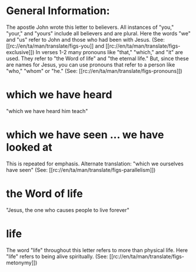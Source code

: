 # General Information:

The apostle John wrote this letter to believers. All instances of "you," "your," and "yours" include all believers and are plural. Here the words "we" and "us" refer to John and those who had been with Jesus. (See: [[rc://en/ta/man/translate/figs-you]] and [[rc://en/ta/man/translate/figs-exclusive]])
In verses 1-2 many pronouns like "that," "which," and "it" are used. They refer to "the Word of life" and "the eternal life." But, since these are names for Jesus, you can use pronouns that refer to a person like "who," "whom" or "he." (See: [[rc://en/ta/man/translate/figs-pronouns]])

# which we have heard

"which we have heard him teach"

# which we have seen ... we have looked at

This is repeated for emphasis. Alternate translation: "which we ourselves have seen" (See: [[rc://en/ta/man/translate/figs-parallelism]])

# the Word of life

"Jesus, the one who causes people to live forever"

# life

The word "life" throughout this letter refers to more than physical life. Here "life" refers to being alive spiritually. (See: [[rc://en/ta/man/translate/figs-metonymy]])

